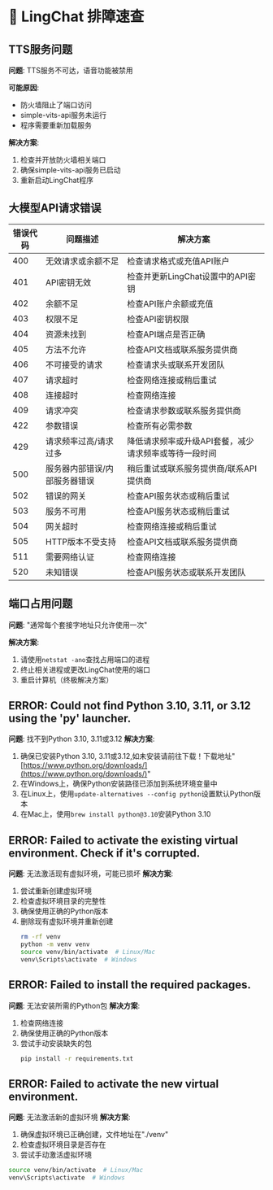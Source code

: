 # 🚀 LingChat 排障速查

## TTS服务问题
**问题**: TTS服务不可达，语音功能被禁用

**可能原因**:
- 防火墙阻止了端口访问
- simple-vits-api服务未运行
- 程序需要重新加载服务

**解决方案**:
1. 检查并开放防火墙相关端口
2. 确保simple-vits-api服务已启动
3. 重新启动LingChat程序

## 大模型API请求错误
| 错误代码 | 问题描述 | 解决方案 |
|---------|---------|---------|
| 400 | 无效请求或余额不足 | 检查请求格式或充值API账户 |
| 401 | API密钥无效 | 检查并更新LingChat设置中的API密钥 |
| 402 | 余额不足 | 检查API账户余额或充值 |
| 403 | 权限不足 | 检查API密钥权限 |
| 404 | 资源未找到 | 检查API端点是否正确 |
| 405 | 方法不允许 | 检查API文档或联系服务提供商 |
| 406 | 不可接受的请求 | 检查请求头或联系开发团队 |
| 407 | 请求超时 | 检查网络连接或稍后重试 |
| 408 | 连接超时 | 检查网络连接 |
| 409 | 请求冲突 | 检查请求参数或联系服务提供商 |
| 422 | 参数错误 | 检查所有必需参数 |
| 429 | 请求频率过高/请求过多 | 降低请求频率或升级API套餐，减少请求频率或等待一段时间 |
| 500 | 服务器内部错误/内部服务器错误 | 稍后重试或联系服务提供商/联系API提供商 |
| 502 | 错误的网关 | 检查API服务状态或稍后重试 |
| 503 | 服务不可用 | 检查API服务状态或稍后重试 |
| 504 | 网关超时 | 检查网络连接或稍后重试 |
| 505 | HTTP版本不受支持 | 检查API文档或联系服务提供商 |
| 511 | 需要网络认证 | 检查网络连接 |
| 520 | 未知错误 | 检查API服务状态或联系开发团队 |

## 端口占用问题
**问题**: "通常每个套接字地址只允许使用一次"

**解决方案**:
1. 请使用`netstat -ano`查找占用端口的进程
2. 终止相关进程或更改LingChat使用的端口
3. 重启计算机（终极解决方案）

## ERROR: Could not find Python 3.10, 3.11, or 3.12 using the 'py' launcher.
**问题**: 找不到Python 3.10, 3.11或3.12
**解决方案**:
1. 确保已安装Python 3.10, 3.11或3.12,如未安装请前往下载！下载地址"[https://www.python.org/downloads/](https://www.python.org/downloads/)"
2. 在Windows上，确保Python安装路径已添加到系统环境变量中
3. 在Linux上，使用`update-alternatives --config python`设置默认Python版本
4. 在Mac上，使用`brew install python@3.10`安装Python 3.10

## ERROR: Failed to activate the existing virtual environment. Check if it's corrupted.
**问题**: 无法激活现有虚拟环境，可能已损坏
**解决方案**:
1. 尝试重新创建虚拟环境
2. 检查虚拟环境目录的完整性
3. 确保使用正确的Python版本
4. 删除现有虚拟环境并重新创建
   ```bash
   rm -rf venv
   python -m venv venv
   source venv/bin/activate  # Linux/Mac
   venv\Scripts\activate  # Windows
   ```

## ERROR: Failed to install the required packages.
**问题**: 无法安装所需的Python包
**解决方案**:
1. 检查网络连接
2. 确保使用正确的Python版本
3. 尝试手动安装缺失的包
   ```bash
   pip install -r requirements.txt
   ```

## ERROR: Failed to activate the new virtual environment.
**问题**: 无法激活新的虚拟环境
**解决方案**:
1. 确保虚拟环境已正确创建，文件地址在"./venv"
2. 检查虚拟环境目录是否存在
3. 尝试手动激活虚拟环境
```bash
source venv/bin/activate  # Linux/Mac
venv\Scripts\activate  # Windows
```
